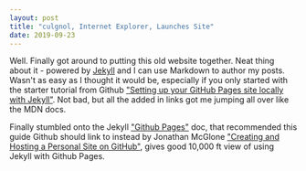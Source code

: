 ```yaml
---
layout: post
title: "culgnol, Internet Explorer, Launches Site"
date: 2019-09-23
---
```


Well. Finally got around to putting this old website together. Neat thing about it - powered by [Jekyll](http://jekyllrb.com) and I can use Markdown to author my posts. Wasn't as easy as I thought it would be, especially if you only started with the starter tutorial from Github ["Setting up your GitHub Pages site locally with Jekyll"](https://help.github.com/en/articles/setting-up-your-github-pages-site-locally-with-jekyll). Not bad, but all the added in links got me jumping all over like the MDN docs.

Finally stumbled onto the Jekyll ["Github Pages"](https://jekyllrb.com/docs/github-pages/#project-page-url-structure) doc, that recommended this guide Github should link to instead by Jonathan McGlone ["Creating and Hosting a Personal Site on GitHub"](http://jmcglone.com/guides/github-pages/), gives good 10,000 ft view of using Jekyll with Github Pages.